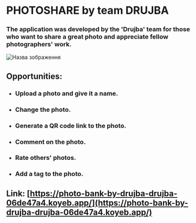 # PHOTOSHARE by team DRUJBA

### The application was developed by the 'Drujba' team for those who want to share a great photo and appreciate fellow photographers' work.

![Назва зображення](https://res.cloudinary.com/dlfc34moq/image/upload/w_400,h_250/v1715112024/Project_Web_images/Logo/hm4cgifo05tgy5ckqn8w.jpg)</body>

## Opportunities:

* ### Upload a photo and give it a name.
* ### Change the photo.
* ### Generate a QR code link to the photo.
* ### Comment on the photo.
* ### Rate others' photos.
* ### Add a tag to the photo.

## Link: [https://photo-bank-by-drujba-drujba-06de47a4.koyeb.app/](https://photo-bank-by-drujba-drujba-06de47a4.koyeb.app/)
